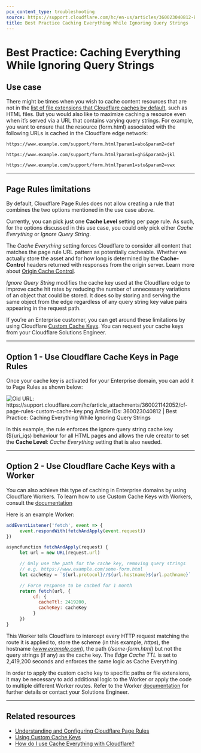 ```yaml
---
pcx_content_type: troubleshooting
source: https://support.cloudflare.com/hc/en-us/articles/360023040812-Best-Practice-Caching-Everything-While-Ignoring-Query-Strings
title: Best Practice Caching Everything While Ignoring Query Strings
---
```


# Best Practice: Caching Everything While Ignoring Query Strings



## Use case

There might be times when you wish to cache content resources that are not in the [list of file extensions that Cloudflare caches by default](/cache/about/default-cache-behavior), such as HTML files. But you would also like to maximize caching a resource even when it’s served via a URL that contains varying query strings. For example, you want to ensure that the resource (form.html) associated with the following URLs is cached in the Cloudflare edge network:

`https://www.example.com/support/form.html?param1=abc&param2=def`

`https://www.example.com/support/form.html?param1=ghi&param2=jkl`

`https://www.example.com/support/form.html?param1=stu&param2=vwx`

___

## Page Rules limitations

By default, Cloudflare Page Rules does not allow creating a rule that combines the two options mentioned in the use case above.

Currently, you can pick just one **Cache Level** setting per page rule. As such, for the options discussed in this use case, you could only pick either _Cache Everything_ or _Ignore Query String_.

The _Cache Everything_ setting forces Cloudflare to consider all content that matches the page rule URL pattern as potentially cacheable. Whether we actually store the asset and for how long is determined by the **Cache-Control** headers returned with responses from the origin server. Learn more about [Origin Cache Control](/cache/about/cache-control).

_Ignore Query String_ modifies the cache key used at the Cloudflare edge to improve cache hit rates by reducing the number of unnecessary variations of an object that could be stored. It does so by storing and serving the same object from the edge regardless of any query string key value pairs appearing in the request path.

If you’re an Enterprise customer, you can get around these limitations by using Cloudflare [Custom Cache Keys](/cache/about/cache-keys). You can request your cache keys from your Cloudflare Solutions Engineer.

___

## Option 1 - Use Cloudflare Cache Keys in Page Rules

Once your cache key is activated for your Enterprise domain, you can add it to Page Rules as shown below:

![Old URL: https://support.cloudflare.com/hc/article_attachments/360021142052/cf-page-rules-custom-cache-key.png
Article IDs: 360023040812 | Best Practice: Caching Everything While Ignoring Query Strings
](/support/static/hc-import-cf_page_rules_custom_cache_key.png)

In this example, the rule enforces the ignore query string cache key (${uri\_iqs) behaviour for all HTML pages and allows the rule creator to set the **Cache Level**: _Cache Everything_ setting that is also needed.

___

## Option 2 - Use Cloudflare Cache Keys with a Worker

You can also achieve this type of caching in Enterprise domains by using Cloudflare Workers. To learn how to use Custom Cache Keys with Workers, consult the [documentation](/workers/examples/cache-using-fetch)

Here is an example Worker:

```js
addEventListener('fetch', event => {
     event.respondWith(fetchAndApply(event.request))
})

asyncfunction fetchAndApply(request) {
     let url = new URL(request.url)

     // Only use the path for the cache key, removing query strings
     // e.g. https://www.example.com/some-form.html
     let cacheKey = `${url.protocol}//${url.hostname}${url.pathname}`

     // Force response to be cached for 1 month
     return fetch(url, {
          cf: {
            cacheTtl: 2419200,
            cacheKey: cacheKey
          }
     })
}
```

This Worker tells Cloudflare to intercept every HTTP request matching the route it is applied to, store the scheme (in this example, _https_), the hostname (_www.example.com_), the path (_/some-form.html_) but not the query strings (if any) as the cache key. The _Edge Cache TTL_ is set to 2,419,200 seconds and enforces the same logic as Cache Everything.

In order to apply the custom cache key to specific paths or file extensions, it may be necessary to add additional logic to the Worker or apply the code to multiple different Worker routes. Refer to the Worker [documentation](/workers/) for further details or contact your Solutions Engineer.

___

## Related resources

-   [Understanding and Configuring Cloudflare Page Rules](/support/page-rules/understanding-and-configuring-cloudflare-page-rules-page-rules-tutorial/)
-   [Using Custom Cache Keys](/cache/about/cache-keys)
-   [How do I use Cache Everything with Cloudflare?](/cache/best-practices/customize-cache)
